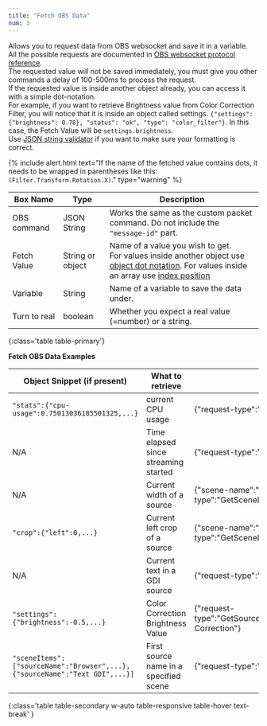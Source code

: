 ```yaml
---
title: "Fetch OBS Data"
num: 3
---
```

Allows you to request data from OBS websocket and save it in a variable.\
All the possible requests are documented in [OBS websocket protocol reference](https://github.com/Palakis/obs-websocket/blob/4.x-current/docs/generated/protocol.md).\
The requested value will not be saved immediately, you must give you other commands a delay of 100-500ms to process the request.\
If the requested value is inside another object already, you can access it with a simple dot-notation.\
For example, if you want to retrieve Brightness value from Color Correction Filter, you will notice that it is inside an object called settings. `{"settings": {"brightness": 0.78}, "status": "ok", "type": "color_filter"}`. In this case, the Fetch Value will be `settings.brightness`.\
Use [JSON string validator](https://jsonlint.com/) if you want to make sure your formatting is correct.

{% include alert.html text="If the name of the fetched value contains dots, it needs to be wrapped in parentheses like this: <code>(Filter.Transform.Rotation.X)</code>." type="warning" %} 

| Box Name | Type | Description | 
|-------|--------|--------
|OBS command|	JSON String|	Works the same as the custom packet command. Do not include the `"message-id"` part.
|Fetch Value|	String or object|	Name of a value you wish to get. <br/> For values inside another object use [object dot notation](https://grasshopper.app/glossary/data-types/object-dot-notation/). For values inside an array use [index position](https://developer.mozilla.org/en-US/docs/Web/JavaScript/Reference/Global_Objects/Array)
Variable|	String	|Name of a variable to save the data under.
Turn to real|	boolean|	Whether you expect a real value (=number) or a string.
{:class='table table-primary'}

**Fetch OBS Data Examples**



|Object Snippet (if present)|What to retrieve|OBS Command|Fetch Value|
|-------|--------|--------|--------|
|`"stats":{"cpu-usage":0.75013036185501325,...}`|current CPU usage| {"request-type":"GetStats"} | stats.cpu-usage|
|N/A|Time elapsed since streaming started |{"request-type":"GetStreamingStatus"}|stream-timecode|
|N/A|Current width of a source|{"scene-name":"YOURSCENENAME","item":"YOURSOURCENAME","request-type":"GetSceneItemProperties"}|width|
|`"crop":{"left":0,...}`|Current left crop of a source|{"scene-name":"YOURSCENENAME","item":"YOURSOURCENAME","request-type":"GetSceneItemProperties"}|crop.left|
|N/A|Current text in a GDI source|{"request-type":"GetTextGDIPlusProperties","source":"YOURSOURCENAME"}|text|
|`"settings":{"brightness":-0.5,...}` |Color Correction Brightness Value|{"request-type":"GetSourceFilterInfo","sourceName":"YOURSOURCENAME","filterName":"Color Correction"}|settings.brightness|
|`"sceneItems":["sourceName":"Browser",...},{"sourceName":"Text GDI",...}]`|First source name in a specified scene|{"request-type":"GetSceneItemList","sceneName":"YOURSCENENAME"}|sceneItems[0].sourceName|
{:class='table table-secondary w-auto table-responsive table-hover text-break' }









